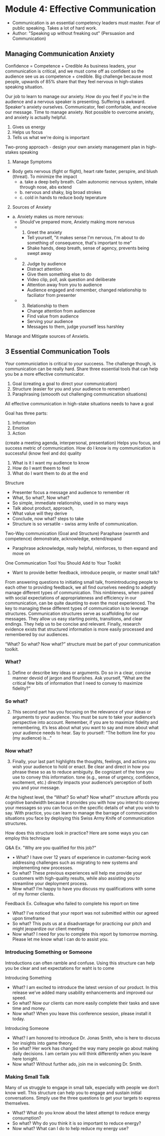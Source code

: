 # Module 4: Effective Communication
- Communication is an essential competency leaders must master. Fear of public speaking. Takes a lot of hard work. 
- Author: "Speaking up without freaking out" (Persuasion and Communication) 

## Managing Communication Anxiety
Confidence = Competence + Credible
As business leaders, your communication is critical, and we must come off as confident so the audience see us as competence + credible. Big challenge because most people, upwards of 85% share that they feel nervous in high-stakes speaking situation. 

Our job to learn to manage our anxiety. How do you feel if you're in the audience and a nervous speaker is presenting. Suffering is awkward. Speaker's anxiety ourselves. Communicator, feel comfortable, and receive our message. Time to manage anxiety. Not possible to overcome anxiety, and anxiety is actually helpful.

1. Gives us energy
2. Helps us focus
3. Tells us what we're doing is important

Two-prong approach - design your own anxiety management plan in high-stakes speaking
1. Manage Symptoms
- Body gets nervous (fight or flight), heart rate faster, perspire, and blush (threat). To minimize the impact
  - a. take a deep belly breath. Calm autonomic nervous system, inhale through nose, abs extend
  - b. nervous and shaky, big broad strokes
  - c. cold in hands to reduce body teperature 

2. Sources of Anxiety
- a. Anxiety makes us more nervous:
  - Should've prepared more, Anxiety making more nervous
  - 1. Greet the anxiety
    - Tell yourself, "it makes sense I'm nervous, I'm about to do something of consequence, that's important to me"
    - Shake hands, deep breath, sense of agency, prevents being swept away
  - 2. Judge by audience
    - Distract attention
    - Give them something else to do
    - Video clip, poll, ask question and deliberate
    - Attention away from you to audience
    - Audience engaged and remember, changed relationship to faciliator from presenter
  - 3. Relationship to them
    - Change attention from audiencee
    - Find value from audience
    - Serving your audience
    - Messages to them, judge yourself less harshley
    
Manage and Mitigate sources of Anxietis.

## 3 Essential Communication Tools

Your communiciation is critical to your succeess. The challenge though, is communication can be really hard. Share three essential tools that can help you be a more effective communicator. 

1. Goal (creating a goal to direct your communication) 
2. Structure (easier for you and your audience to remember)
3. Paraphrasing (smoooth out challenging communication situations)

All effective communication in high-stake situations needs to have a goal

Goal has three parts:
1. Information 
2. Emotion
3. Action 

(create a meeting agenda, interpersonal, presentation)
Helps you focus, and success metric of communication. How do I know is my communication is successful (know feel and do) quality
1. What is it I want my audience to know
2. How do I want theem to feel
3. What do I want them to do at the end

Structure
- Presenter focus a message and audience to remember rit
- What, So what?, Now what?
- So simple, immediate relationship, used in so many ways
- Talk about product, approach, 
- What value will they derive
- Conclude, now what? steps to take
- Structure is so versatile - swiss army knife of communication.

Two-Way communication (Goal and Structure)
Paraphase (warmth and competence) demonstrate, acknowledge, extend/expand
- Paraphrase acknowledge, really helpful, reinforces, to then expand and move on

One Communication Tool You Should Add to Your Toolkit
- Want to provide better feedback, introduce people, or master small talk?

From answering questions to initiating small talk, fromintroducing people to each other to providing feedback, we all find ourselves needing to adeptly manage different types of communication. This nimbleness, when paired with social expectations of appropriateness and efficiency in our communication, can be quite daunting to even the most experienced. The key to managing these different types of communication is to leverage structures. Communication structures serve as scaffolding for our messages. They allow us easy starting points, transitions, and clear endings. They help us to be concise and relevant. Finally, research evidence exists that structured information is more easily processed and remembered by our
audiences.

“What? So what? Now what?” structure must be part of your communication toolkit.

### What? 
1. Define or describe key ideas or arguments. Do so in a clear, concise manner devoid of jargon and flourishes. Ask yourself, “What are the critical few bits of information that I need to convey to maximize fidelity?”

### So what?
2. This second part has you focusing on the relevance of your ideas or arguments to your audience. You must be sure to take your audience’s perspective into account. Remember, if you are to maximize fidelity and remembering, it’s less about what you want to say and more about what your audience needs to hear. Say to yourself: “The bottom line for you (my audience) is…”

### Now what?
3. Finally, your last part highlights the thoughts, feelings, and actions you wish your audience to hold or enact. Be clear and direct in how you phrase these so as to reduce ambiguity. Be cognizant of the tone you use to convey this information. tone (e.g., sense of urgency, confidence, excitement, etc.) directly impacts your audience’s perception of both you and your
message.

At the highest level, the “What? So what? Now what?” structure affords you cognitive bandwidth because it provides you with how you intend to convey your messages so you can focus on the specific details of what you wish to say. With practice, you can learn to manage the barrage of communication situations you face by deploying this Swiss Army Knife of communication structures.

How does this structure look in practice? Here are some ways you can employ this technique

Q&A
Ex. "Why are you qualified for this job?"
- • What? I have over 12 years of experience in customer-facing work addressing challenges such as migrating to new systems and implementing new processes.
- So what? These previous experiences will help me provide your customers with high-quality results, while also assisting you to streamline your deployment process.
- Now what? I’m happy to have you discuss my qualifications with some of my former clients.

Feedback
Ex. Colleague who failed to complete his report on time
- What? I’ve noticed that your report was not submitted within our agreed upon timeframe
- So what? This puts us at a disadvantage for practicing our pitch and might jeopardize our client meeting
- Now what? I need for you to complete this report by tomorrow morning. Please let me know what I can do to assist you.

### Introducing Something or Someone
Introductions can often ramble and confuse. Using this structure can help you be clear and set expectations for waht is to come

Introducing Something
- What? I am excited to introduce the latest version of our product. In this release we’ve added many usability enhancements and improved our speed.
- So what? Now our clients can more easily complete their tasks and save time and money.
- Now what? When you leave this conference session, please install it today.

Introducing Someone
- What? I am honored to introduce Dr. Jonas Smith, who is here to discuss her insights into game theory.
- So what? Her work has changed the way many people go about making daily decisions. I am certain you will think differently when you leave here tonight.
- Now what? Without further ado, join me in welcoming Dr. Smith.

### Making Small Talk
Many of us struggle to engage in small talk, especially with people we don’t know well. This structure can help you to engage and sustain initial conversations. Simply use the three questions to get your targets to express themselves.
- What? What do you know about the latest attempt to reduce energy consumption?
- So what? Why do you think it is so important to reduce energy?
- Now what? What can I do to help reduce my energy use?
